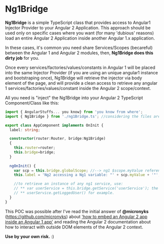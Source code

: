 # Ng1Bridge

**Ng1Bridge** is a simple TypeScript class that provides access to Angular1 Injector Provider to your Angular 2 Application. This approach should be used only on specific cases where you want (for many 'dubious' reasons) load an entire Angular 2 Application inside another Angular 1.x application.

In these cases, it's common you need share Services/Scopes (becareful) between the Angular 1 and Angular 2 modules, then, **Ng1Bridge does this dirty job** for you.

Once every services/factories/values/constants in Angular 1 will be placed into the same Injector Provider (if you are using an unique angular1 instance and bootstraping once), Ng1Bridge will retrieve the injector via body element of the page, and will provide a clean access to retrieve any angular 1 services/factories/values/constant inside the Angular 2 scope/context. 

All you need is "inject" the Ng1Bridge into your Angular 2 TypeScript Component/Class like this:

```typescript
import { AngularStuffs... you know} from 'you know from where';
import { Ng1Bridge } from './ng1Bridge.ts'; //considering the files are in the same path.

export class AppComponent implements OnInit {
  label: string;

  constructor(router:Router, bridge:Ng1Bridge)
  {
    this.router=router;
    this.bridge=bridge;
  }
  
  ngOnInit() {
    var scp = this.bridge.globalScope; //--> ng1 $scope.myValue reference from the body scope
    this.label = 'Ng2 accessing a Ng1 variable: "' + scp.myValue + '"';

    //to retrieve an instance of any ng1 service, use:
    // ** var userService = this.bridge.getService('userService'); the argument should be the name of the service injected on the ng1's scope
    // ** userService.getLoggedUser() for example.
  }
}
```

This POC was possible after I've read the initial answer of **@micronyks** (https://github.com/micronyks) about ['how to embed an Angular 2 app inside an Angular 1 app'](http://stackoverflow.com/questions/34802717/how-to-embed-a-self-contained-angular-2-application-inside-of-an-angular-1-appli) and reading the Angular 2 documentation about how to interact with outside DOM elements of the Angular 2 context.

**Use by your own risk.** :)
